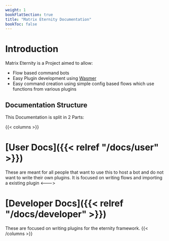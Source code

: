 ```yaml
---
weight: 1
bookFlatSection: true
title: "Matrix Eternity Documentation"
bookToc: false
---
```


# Introduction

Matrix Eternity is a Project aimed to allow:

* Flow based command bots
* Easy Plugin development using [Wasmer](wasmer.io)
* Easy command creation using simple config based flows which use functions from various plugins

## Documentation Structure

This Documentation is split in 2 Parts:

{{< columns >}}
# [User Docs]({{< relref "/docs/user" >}})
These are meant for all people that want to use this to host a bot and do not want to write their own plugins. It is focused on writing flows and importing a existing plugin
<---> <!-- magic sparator, between columns -->
# [Developer Docs]({{< relref "/docs/developer" >}})
These are focused on writing plugins for the eternity framework.
{{< /columns >}}
